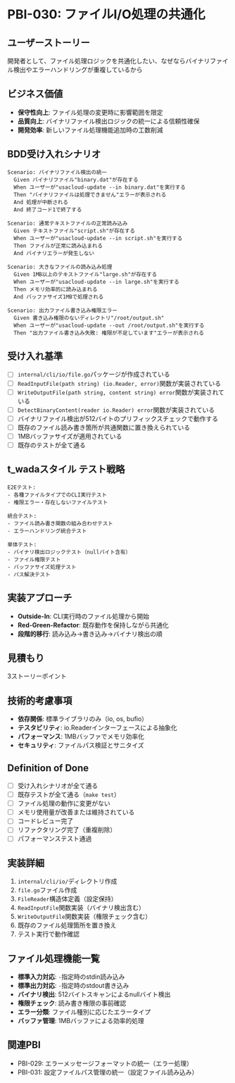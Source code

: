 # PBI-030: ファイルI/O処理の共通化

## ユーザーストーリー
開発者として、ファイル処理ロジックを共通化したい、なぜならバイナリファイル検出やエラーハンドリングが重複しているから

## ビジネス価値
- **保守性向上**: ファイル処理の変更時に影響範囲を限定
- **品質向上**: バイナリファイル検出ロジックの統一による信頼性確保
- **開発効率**: 新しいファイル処理機能追加時の工数削減

## BDD受け入れシナリオ

```gherkin
Scenario: バイナリファイル検出の統一
  Given バイナリファイル"binary.dat"が存在する
  When ユーザーが"usacloud-update --in binary.dat"を実行する
  Then "バイナリファイルは処理できません"エラーが表示される
  And 処理が中断される
  And 終了コード1で終了する

Scenario: 通常テキストファイルの正常読み込み
  Given テキストファイル"script.sh"が存在する
  When ユーザーが"usacloud-update --in script.sh"を実行する
  Then ファイルが正常に読み込まれる
  And バイナリエラーが発生しない

Scenario: 大きなファイルの読み込み処理
  Given 1MB以上のテキストファイル"large.sh"が存在する
  When ユーザーが"usacloud-update --in large.sh"を実行する
  Then メモリ効率的に読み込まれる
  And バッファサイズ1MBで処理される

Scenario: 出力ファイル書き込み権限エラー
  Given 書き込み権限のないディレクトリ"/root/output.sh"
  When ユーザーが"usacloud-update --out /root/output.sh"を実行する
  Then "出力ファイル書き込み失敗: 権限が不足しています"エラーが表示される
```

## 受け入れ基準
- [ ] `internal/cli/io/file.go`パッケージが作成されている
- [ ] `ReadInputFile(path string) (io.Reader, error)`関数が実装されている
- [ ] `WriteOutputFile(path string, content string) error`関数が実装されている
- [ ] `DetectBinaryContent(reader io.Reader) error`関数が実装されている
- [ ] バイナリファイル検出が512バイトのプリフィックスチェックで動作する
- [ ] 既存のファイル読み書き箇所が共通関数に置き換えられている
- [ ] 1MBバッファサイズが適用されている
- [ ] 既存のテストが全て通る

## t_wadaスタイル テスト戦略

```
E2Eテスト:
- 各種ファイルタイプでのCLI実行テスト
- 権限エラー・存在しないファイルテスト

統合テスト:
- ファイル読み書き関数の組み合わせテスト
- エラーハンドリング統合テスト

単体テスト:
- バイナリ検出ロジックテスト（nullバイト含有）
- ファイル権限テスト
- バッファサイズ処理テスト
- パス解決テスト
```

## 実装アプローチ
- **Outside-In**: CLI実行時のファイル処理から開始
- **Red-Green-Refactor**: 既存動作を保持しながら共通化
- **段階的移行**: 読み込み→書き込み→バイナリ検出の順

## 見積もり
3ストーリーポイント

## 技術的考慮事項
- **依存関係**: 標準ライブラリのみ（io, os, bufio）
- **テスタビリティ**: io.Readerインターフェースによる抽象化
- **パフォーマンス**: 1MBバッファでメモリ効率化
- **セキュリティ**: ファイルパス検証とサニタイズ

## Definition of Done
- [ ] 受け入れシナリオが全て通る
- [ ] 既存テストが全て通る（`make test`）
- [ ] ファイル処理の動作に変更がない
- [ ] メモリ使用量が改善または維持されている
- [ ] コードレビュー完了
- [ ] リファクタリング完了（重複削除）
- [ ] パフォーマンステスト通過

## 実装詳細
1. `internal/cli/io/`ディレクトリ作成
2. `file.go`ファイル作成
3. `FileReader`構造体定義（設定保持）
4. `ReadInputFile`関数実装（バイナリ検出含む）
5. `WriteOutputFile`関数実装（権限チェック含む）
6. 既存のファイル処理箇所を置き換え
7. テスト実行で動作確認

## ファイル処理機能一覧
- **標準入力対応**: `-`指定時のstdin読み込み
- **標準出力対応**: `-`指定時のstdout書き込み
- **バイナリ検出**: 512バイトスキャンによるnullバイト検出
- **権限チェック**: 読み書き権限の事前確認
- **エラー分類**: ファイル種別に応じたエラータイプ
- **バッファ管理**: 1MBバッファによる効率的処理

## 関連PBI
- PBI-029: エラーメッセージフォーマットの統一（エラー処理）
- PBI-031: 設定ファイルパス管理の統一（設定ファイル読み込み）